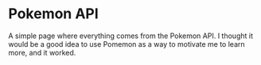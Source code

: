 # Pokemon API

A simple page where everything comes from the Pokemon API. I thought it would be a good idea to use Pomemon as a way to motivate me to learn more, and it worked.
